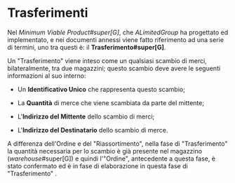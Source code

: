 # Trasferimenti <captrasferimenti>

Nel _Minimum Viable Product#super[G]_, che _ALimitedGroup_ ha progettato ed implementato, e nei documenti annessi viene fatto riferimento ad una serie di termini, uno tra questi è: il **Trasferimento#super[G]**.

Un "Trasferimento" viene inteso come un qualsiasi scambio di merci, bilateralmente, tra due magazzini; questo scambio deve avere le seguenti informazioni al suo interno:

- Un **Identificativo Unico** che rappresenta questo scambio;

- La **Quantità** di merce che viene scambiata da parte del mittente;

- L'**Indirizzo del Mittente** dello scambio di merci;

- L'**Indirizzo del Destinatario** dello scambio di merce.

A differenza dell'Ordine e del "Riassortimento", nella fase di "Trasferimento" la quantità necessaria per lo scambio è già presente nel magazzino (_warehouse_#super[G]) e quindi l'"Ordine", antecedente a questa fase, è stato confermato ed è in fase di elaborazione in questa fase di "Trasferimento" .
<!--raw-typst #pagebreak() -->
